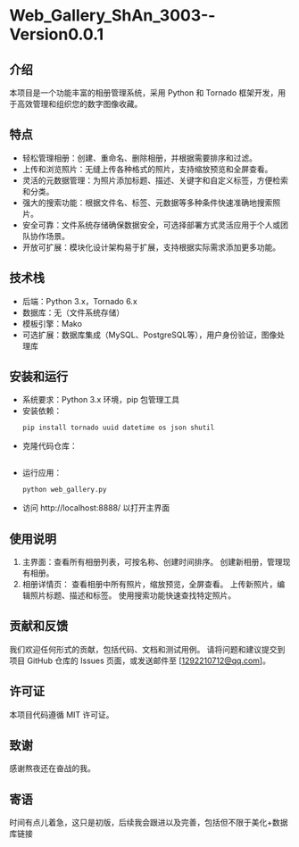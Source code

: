 # Web_Gallery_ShAn_3003--Version0.0.1

## 介绍

本项目是一个功能丰富的相册管理系统，采用 Python 和 Tornado 框架开发，用于高效管理和组织您的数字图像收藏。

## 特点

* 轻松管理相册：创建、重命名、删除相册，并根据需要排序和过滤。
* 上传和浏览照片：无缝上传各种格式的照片，支持缩放预览和全屏查看。
* 灵活的元数据管理：为照片添加标题、描述、关键字和自定义标签，方便检索和分类。
* 强大的搜索功能：根据文件名、标签、元数据等多种条件快速准确地搜索照片。
* 安全可靠：文件系统存储确保数据安全，可选择部署方式灵活应用于个人或团队协作场景。
* 开放可扩展：模块化设计架构易于扩展，支持根据实际需求添加更多功能。

## 技术栈

* 后端：Python 3.x，Tornado 6.x
* 数据库：无（文件系统存储）
* 模板引擎：Mako
* 可选扩展：数据库集成（MySQL、PostgreSQL等），用户身份验证，图像处理库

## 安装和运行

* 系统要求：Python 3.x 环境，pip 包管理工具
* 安装依赖：
    ```bash
    pip install tornado uuid datetime os json shutil
    ```
* 克隆代码仓库：
    ```bash
    ```
* 运行应用： 
  ```bash
  python web_gallery.py
  ```
* 访问 http://localhost:8888/ 以打开主界面   
## 使用说明  
  1. 主界面：查看所有相册列表，可按名称、创建时间排序。
创建新相册，管理现有相册。  
  1. 相册详情页：
查看相册中所有照片，缩放预览，全屏查看。
上传新照片，编辑照片标题、描述和标签。
使用搜索功能快速查找特定照片。

## 贡献和反馈
我们欢迎任何形式的贡献，包括代码、文档和测试用例。
请将问题和建议提交到项目 GitHub 仓库的 Issues 页面，或发送邮件至 [1292210712@qq.com]。
## 许可证
本项目代码遵循 MIT 许可证。
## 致谢
感谢熬夜还在奋战的我。
## 寄语  
时间有点儿着急，这只是初版，后续我会跟进以及完善，包括但不限于美化+数据库链接